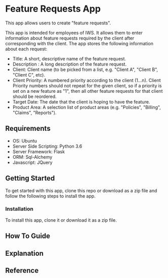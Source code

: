 # Feature Requests App

This app allows users to create "feature requests".

This app is intended for employees of IWS. It allows them to 
enter information about feature requests required by the client 
after corresponding with the client. The app stores the 
following information about each request:

- Title: A short, descriptive name of the feature request.
- Description : A long description of the feature request.
- Client: Client name (to be picked from a list, e.g. "Client A", 
"Client B", "Client C", etc).
- Client Priority: A numbered priority according to the client 
(1...n). Client Priority numbers should not repeat for the given 
client, so if a priority is set on a new feature as "1", then 
all other feature requests for that client should be reordered.
- Target Date: The date that the client is hoping to have the 
feature.
- Product Area: A selection list of product areas (e.g. 
"Policies", "Billing", "Claims", "Reports").

## Requirements
- OS: Ubuntu
- Server Side Scripting: Python 3.6
- Server Framework: Flask
- ORM: Sql-Alchemy
- Javascript: JQuery

## Getting Started
To get started with this app, clone this repo or download as a 
zip file and follow the following steps to install the app.

### Installation
To install this app, clone it or download it as a zip file.


## How To Guide

## Explanation

## Reference 


